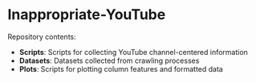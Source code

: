 # Inappropriate-YouTube

Repository contents:

- **Scripts**: Scripts for collecting YouTube channel-centered information
- **Datasets**: Datasets collected from crawling processes 
- **Plots**: Scripts for plotting column features and formatted data
